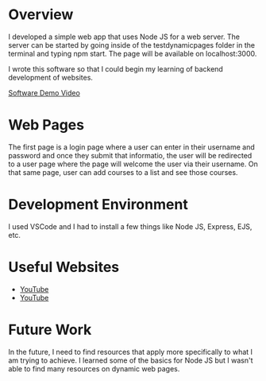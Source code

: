 # Overview

I developed a simple web app that uses Node JS for a web server. The server can be started by going inside of the testdynamicpages folder in the terminal and typing npm start. The page will be available on localhost:3000.

I wrote this software so that I could begin my learning of backend development of websites. 

[Software Demo Video](https://youtu.be/ETIGsIbaupY)

# Web Pages

The first page is a login page where a user can enter in their username and password and once they submit that informatio, the user will be redirected to a user page where the page will welcome the user via their username. On that same page, user can add courses to a list and see those courses.

# Development Environment



I used VSCode and I had to install a few things like Node JS, Express, EJS, etc.



# Useful Websites


* [YouTube](https://www.youtube.com/watch?v=TlB_eWDSMt4&list=PLSM93sNJyGMRkm_qbzpw7zmQW9ybls5kS&index=1&t=1987s)
* [YouTube](https://www.youtube.com/watch?v=pKd0Rpw7O48&list=PLSM93sNJyGMRkm_qbzpw7zmQW9ybls5kS&index=2)

# Future Work

In the future, I need to find resources that apply more specifically to what I am trying to achieve. I learned some of the basics for Node JS but I wasn't able to find many resources on dynamic web pages.